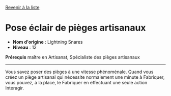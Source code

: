 [Revenir à la liste](..)

# Pose éclair de pièges artisanaux

 * **Nom d'origine** : Lightning Snares
 * **Niveau** : 12


<p><strong>Prérequis</strong> maître en Artisanat, Spécialiste des pièges artisanaux</p>
<hr>
<p>Vous savez poser des pièges à une vitesse phénoménale. Quand vous créez un piège artisanal qui nécessite normalement une minute à Fabriquer, vous pouvez, à la place, le Fabriquer en effectuant une seule action Interagir.</p>